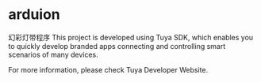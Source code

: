 # arduion
幻彩灯带程序
This project is developed using Tuya SDK, which enables you to quickly develop branded apps connecting and controlling smart scenarios of many devices.

For more information, please check Tuya Developer Website.
